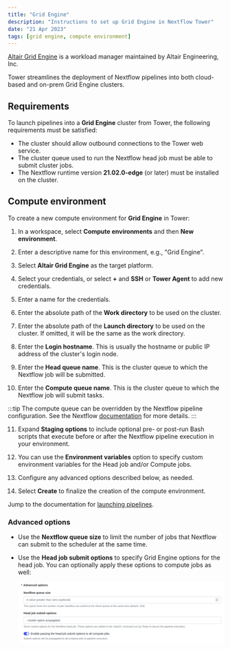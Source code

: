 ```yaml
---
title: "Grid Engine"
description: "Instructions to set up Grid Engine in Nextflow Tower"
date: "21 Apr 2023"
tags: [grid engine, compute environment]
---
```


[Altair Grid Engine](https://www.altair.com/grid-engine/) is a workload manager maintained by Altair Engineering, Inc.

Tower streamlines the deployment of Nextflow pipelines into both cloud-based and on-prem Grid Engine clusters.

## Requirements

To launch pipelines into a **Grid Engine** cluster from Tower, the following requirements must be satisfied:

- The cluster should allow outbound connections to the Tower web service.
- The cluster queue used to run the Nextflow head job must be able to submit cluster jobs.
- The Nextflow runtime version **21.02.0-edge** (or later) must be installed on the cluster.

## Compute environment

To create a new compute environment for **Grid Engine** in Tower:

1. In a workspace, select **Compute environments** and then **New environment**.

2. Enter a descriptive name for this environment, e.g., "Grid Engine".

3. Select **Altair Grid Engine** as the target platform.

4. Select your credentials, or select **+** and **SSH** or **Tower Agent** to add new credentials.

5. Enter a name for the credentials.

6. Enter the absolute path of the **Work directory** to be used on the cluster.

7. Enter the absolute path of the **Launch directory** to be used on the cluster. If omitted, it will be the same as the work directory.

8. Enter the **Login hostname**. This is usually the hostname or public IP address of the cluster's login node.

9. Enter the **Head queue name**. This is the cluster queue to which the Nextflow job will be submitted.

10. Enter the **Compute queue name**. This is the cluster queue to which the Nextflow job will submit tasks.

:::tip
The compute queue can be overridden by the Nextflow pipeline configuration. See the Nextflow [documentation](https://www.nextflow.io/docs/latest/process.html#queue) for more details.
:::

11. Expand **Staging options** to include optional pre- or post-run Bash scripts that execute before or after the Nextflow pipeline execution in your environment.

12. You can use the **Environment variables** option to specify custom environment variables for the Head job and/or Compute jobs.

13. Configure any advanced options described below, as needed.

14. Select **Create** to finalize the creation of the compute environment.

Jump to the documentation for [launching pipelines](../launch/launchpad).

### Advanced options

- Use the **Nextflow queue size** to limit the number of jobs that Nextflow can submit to the scheduler at the same time.

- Use the **Head job submit options** to specify Grid Engine options for the head job. You can optionally apply these options to compute jobs as well:

  ![](./_images/head_job_propagation.png)
